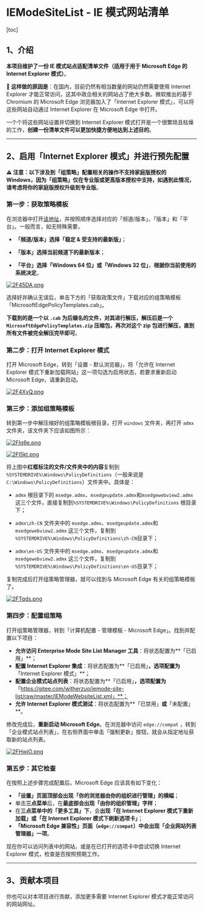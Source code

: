 # IEModeSiteList - IE 模式网站清单  

[toc]  

## 1、介绍  

**本项目维护了一份 IE 模式站点适配清单文件（适用于用于 Microsoft Edge 的 Internet Explorer 模式）**。  

**🔴 这样做的原因是**：在国内，目前仍然有相当数量的网站仍然需要使用 Internet Explorer 才能正常访问，这其中政企相关的网站占了绝大多数。微软推出的基于 Chromium 的 Microsoft Edge 浏览器加入了「Internet Explorer 模式」，可以将这些网站自动通过 Internet Explorer 在 Microsoft Edge 中打开。  

一个个将这些网站设置并切换到 Internet Explorer 模式打开是一个很繁琐且枯燥的工作，**创建一份清单文件可以更加快捷方便地达到上述目的**。  

---

## 2、启用「Internet Explorer 模式」并进行预先配置

**⚠️ 注意：以下涉及到「组策略」配置相关的操作不支持家庭版授权的 Windows，因为「组策略」仅在专业版或更高版本授权中支持，如遇到此情况，请考虑将你的家庭版授权升级到专业版**。

### 第一步：获取策略模板 

在浏览器中打开[该地址](https://www.microsoft.com/zh-cn/edge/business/download)，并按照顺序选择对应的「频道/版本」、「版本」和「平台」。一般而言，如无特殊需要，  

- **「频道/版本」**选择**「稳定 & 受支持的最新版」**；

- **「版本」**选择**当前频道下的最新版本**；  

- **「平台」**选择**「Windows 64 位」或「Windows 32 位」**，**根据你当前使用的系统决定**。  

[![2F45DA.png](https://z3.ax1x.com/2021/05/28/2F45DA.png)](https://imgtu.com/i/2F45DA)  

选择好并确认无误后，单击下方的「获取政策文件」下载对应的组策略模板「MicrosoftEdgePolicyTemplates.cab」。  

**下载到的是一个以 `.cab` 为后缀名的文件，对其进行解压，解压后是一个 `MicrosoftEdgePolicyTemplates.zip` 压缩包，再次对这个 zip 包进行解压，直到所有文件被完全解压完毕即可**。  

### 第二步：打开 Internet Explorer 模式  

打开 Microsoft Edge，转到「设置 - 默认浏览器」，将「允许在 Internet Explorer 模式下重新加载网站」这一项勾选为启用状态，若要求重新启动 Microsoft Edge，请重新启动。  

[![2F4XvQ.png](https://z3.ax1x.com/2021/05/28/2F4XvQ.png)](https://imgtu.com/i/2F4XvQ)  

### 第三步：添加组策略模板  

转到第一步中解压缩好的组策略模板根目录，打开 `windows` 文件夹，再打开 `admx` 文件夹，该文件夹下应该如图所示：  

[![2FIg6e.png](https://z3.ax1x.com/2021/05/28/2FIg6e.png)](https://imgtu.com/i/2FIg6e)  

[![2FI5kt.png](https://z3.ax1x.com/2021/05/28/2FI5kt.png)](https://imgtu.com/i/2FI5kt)  

将上图中**红框标注的文件/文件夹中的内容**复制到 `%SYSTEMDRIVE%\Windows\PolicyDefinitions`（一般来说是 `C:\Windows\PolicyDefinitions`）文件夹中。具体是：  

- `admx` 根目录下的 `msedge.admx`、`msedgeupdate.admx`和`msedgewebview2.admx` 这三个文件，直接复制到`%SYSTEMDRIVE%\Windows\PolicyDefinitions` 根目录下；  

- `admx\zh-CN` 文件夹中的 `msedge.admx`、`msedgeupdate.admx`和`msedgewebview2.admx` 这三个文件，复制到 `%SYSTEMDRIVE%\Windows\PolicyDefinitions\zh-CN`目录下；

- `admx\en-US` 文件夹中的 `msedge.admx`、`msedgeupdate.admx`和`msedgewebview2.admx` 这三个文件，复制到 `%SYSTEMDRIVE%\Windows\PolicyDefinitions\en-US`目录下；  

复制完成后打开组策略管理器，就可以找到与 Microsoft Edge 有关的组策略模板了。  

[![2FTqds.png](https://z3.ax1x.com/2021/05/28/2FTqds.png)](https://imgtu.com/i/2FTqds)  

### 第四步：配置组策略  

打开组策略管理器，转到「计算机配置 - 管理模板 - Microsoft Edge」。找到并配置以下项目：  

- **允许访问 Enterprise Mode Site List Manager 工具**：将状态配置为**「已启用」**；
- **配置 Internet Explorer 集成**：将状态配置为**「已启用」**，选项配置为**「Internet Explorer 模式」**；
- **配置企业模式站点列表**：将状态配置为**「已启用」**，选项配置为**「https://gitee.com/witherzuo/iemode-site-list/raw/master/IEModeWebsiteList.xml」**；
- **允许 Internet Explorer 模式测试**：将状态配置为**「已禁用」**或**「未配置」**。

修改完成后，**重新启动 Microsoft Edge**。在浏览器中访问 `edge://compat` ，转到「企业模式站点列表」，在右侧界面中单击「强制更新」按钮，就会从指定地址获取新的站点列表。   

[![2FHwjO.png](https://z3.ax1x.com/2021/05/28/2FHwjO.png)](https://imgtu.com/i/2FHwjO)  

### 第五步：其它检查

在按照上述步骤完成配置后，Microsoft Edge 应该具有如下变化：  

- **「设置」**页面顶部会出现**「你的浏览器由你的组织进行管理」的横幅**；  
- 单击**三点菜单**后，在**最底部会出现「由你的组织管理」字样**；
- 在**三点菜单中的「更多工具」下**，会**出现「在 Internet Explorer 模式下重新加载」或「在 Internet Explorer 模式下刷新选项卡」**；
- **「Microsoft Edge 兼容性」页面（`edge://compat`）**中会**出现「企业网站列表管理器」一项**。  

现在你可以访问列表中的网站，或是在已打开的选项卡中尝试切换 Internet Explorer 模式，检查是否按照预期工作。  

---

## 3、贡献本项目  

你也可以对本项目进行贡献，添加更多需要 Internet Explorer 模式才能正常访问的网站网址。
